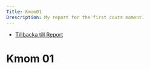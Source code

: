 ```yaml
---
Title: Kmom01
Drescription: My report for the first couts moment.
---
```


* [Tillbacka till Report](report/index)

Kmom 01
============
